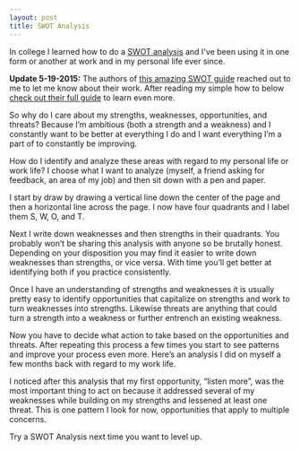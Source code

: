 ```yaml
---
layout: post
title: SWOT Analysis
---
```


In college I learned how to do a [SWOT
analysis](http://en.wikipedia.org/wiki/SWOT_analysis) and I've been
using it in one form or another at work and in my personal life ever
since.

**Update 5-19-2015:** The authors of [this amazing <span
class="caps">SWOT</span>
guide](http://formswift.com/swot-analysis-guide) reached out to me to
let me know about their work. After reading my simple how to below
[check out their full guide](http://formswift.com/swot-analysis-guide)
to learn even more.

So why do I care about my strengths, weaknesses, opportunities, and
threats? Because I’m ambitious (both a strength and a weakness) and I
constantly want to be better at everything I do and I want everything
I’m a part of to constantly be improving.

How do I identify and analyze these areas with regard to my personal
life or work life? I choose what I want to analyze (myself, a friend
asking for feedback, an area of my job) and then sit down with a pen and
paper.

I start by draw by drawing a vertical line down the center of the page
and then a horizontal line across the page. I now have four quadrants
and I label them S, W, O, and T.

Next I write down weaknesses and then strengths in their quadrants. You
probably won’t be sharing this analysis with anyone so be brutally
honest. Depending on your disposition you may find it easier to write
down weaknesses than strengths, or vice versa. With time you’ll get
better at identifying both if you practice consistently.

Once I have an understanding of strengths and weaknesses it is usually
pretty easy to identify opportunities that capitalize on strengths and
work to turn weaknesses into strengths. Likewise threats are anything
that could turn a strength into a weakness or further entrench an
existing weakness.

Now you have to decide what action to take based on the opportunities
and threats. After repeating this process a few times you start to see
patterns and improve your process even more. Here’s an analysis I did on
myself a few months back with regard to my work life.

I noticed after this analysis that my first opportunity, “listen more”,
was the most important thing to act on because it addressed several of
my weaknesses while building on my strengths and lessened at least one
threat. This is one pattern I look for now, opportunities that apply to
multiple concerns.

Try a <span class="caps">SWOT</span> Analysis next time you want to
level up.
